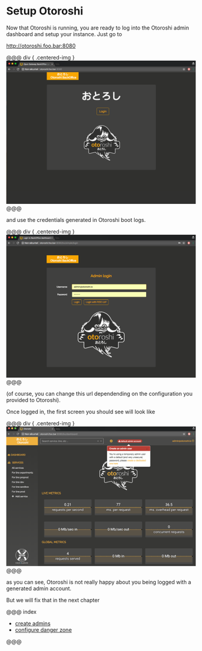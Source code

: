 # Setup Otoroshi

Now that Otoroshi is running, you are ready to log into the Otoroshi admin dashboard and setup your instance. Just go to 

<a href="http://otoroshi.foo.bar:8080" target="_blank">http://otoroshi.foo.bar:8080</a>

@@@ div { .centered-img }
<img src="../img/base-page.png" />
@@@

and use the credentials generated in Otoroshi boot logs.

@@@ div { .centered-img }
<img src="../img/login-page.png" />
@@@

(of course, you can change this url dependending on the configuration you provided to Otoroshi).

Once logged in, the first screen you should see will look like

@@@ div { .centered-img }
<img src="../img/first-login.png" />
@@@

as you can see, Otoroshi is not really happy about you being logged with a generated admin account. 

But we will fix that in the next chapter

@@@ index

* [create admins](./admin.md)
* [configure danger zone](./dangerzone.md)

@@@